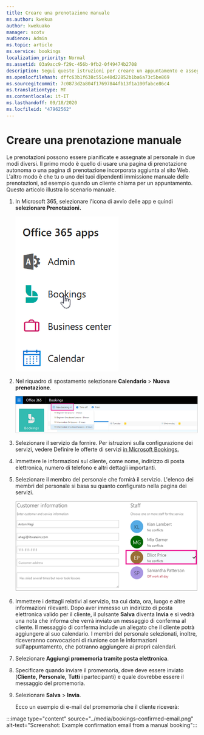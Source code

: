 ```yaml
---
title: Creare una prenotazione manuale
ms.author: kwekua
author: kwekuako
manager: scotv
audience: Admin
ms.topic: article
ms.service: bookings
localization_priority: Normal
ms.assetid: 03a9acc9-f29c-456b-9fb2-0f49474b2708
description: Segui queste istruzioni per creare un appuntamento e assegnare un dipendente tramite l'app Prenotazioni Microsoft.
ms.openlocfilehash: dffc63b1f638c551e40d22852b1ba6a73c5be869
ms.sourcegitcommit: 7c0873d2a804f17697844fb13f1a100fabce86c4
ms.translationtype: MT
ms.contentlocale: it-IT
ms.lasthandoff: 09/18/2020
ms.locfileid: "47962562"
---
```

# <a name="create-a-manual-booking"></a>Creare una prenotazione manuale

Le prenotazioni possono essere pianificate e assegnate al personale in due modi diversi. Il primo modo è quello di usare una pagina di prenotazione autonoma o una pagina di prenotazione incorporata aggiunta al sito Web. L'altro modo è che tu o uno dei tuoi dipendenti immissione manuale delle prenotazioni, ad esempio quando un cliente chiama per un appuntamento. Questo articolo illustra lo scenario manuale.

1. In Microsoft 365, selezionare l'icona di avvio delle app e quindi **selezionare Prenotazioni.**

   ![Immagine di Bookings nell'icona di avvio delle app](../media/bookings-applauncher.png)

1. Nel riquadro di spostamento selezionare **Calendario** \> **Nuova prenotazione**.

   ![Immagine dell'interfaccia utente Nuova prenotazione](../media/bookings-newbooking.png)

1. Selezionare il servizio da fornire. Per istruzioni sulla configurazione dei servizi, vedere Definire le offerte di servizi [in Microsoft Bookings.](define-service-offerings.md)

1. Immettere le informazioni sul cliente, come nome, indirizzo di posta elettronica, numero di telefono e altri dettagli importanti.

1. Selezionare il membro del personale che fornirà il servizio. L'elenco dei membri del personale si basa su quanto configurato nella pagina dei servizi.

   ![Immagine dell'interfaccia utente dell'elenco del personale](../media/bookings-staff-list.png)

1. Immettere i dettagli relativi al servizio, tra cui data, ora, luogo e altre informazioni rilevanti. Dopo aver immesso un indirizzo di posta elettronica valido per il cliente, il pulsante **Salva** diventa **Invia** e si vedrà una nota che informa che verrà inviato un messaggio di conferma al cliente. Il messaggio di conferma include un allegato che il cliente potrà aggiungere al suo calendario. I membri del personale selezionati, inoltre, riceveranno convocazioni di riunione con le informazioni sull'appuntamento, che potranno aggiungere ai propri calendari.

1. Selezionare **Aggiungi promemoria tramite posta elettronica**.

1. Specificare quando inviare il promemoria, dove deve essere inviato (**Cliente,** **Personale,** **Tutti** i partecipanti) e quale dovrebbe essere il messaggio del promemoria.

1. Selezionare **Salva** \> **Invia**.

   Ecco un esempio di e-mail del promemoria che il cliente riceverà:

:::image type="content" source="../media/bookings-confirmed-email.png" alt-text="Screenshot: Example confirmation email from a manual booking":::